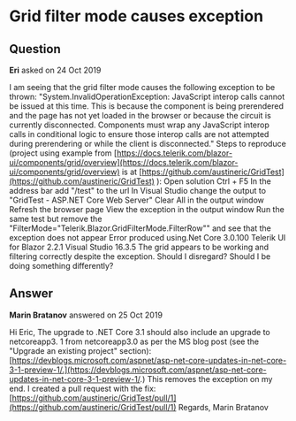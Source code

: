 # Grid filter mode causes exception

## Question

**Eri** asked on 24 Oct 2019

I am seeing that the grid filter mode causes the following exception to be thrown: "System.InvalidOperationException: JavaScript interop calls cannot be issued at this time. This is because the component is being prerendered and the page has not yet loaded in the browser or because the circuit is currently disconnected. Components must wrap any JavaScript interop calls in conditional logic to ensure those interop calls are not attempted during prerendering or while the client is disconnected." Steps to reproduce (project using example from [https://docs.telerik.com/blazor-ui/components/grid/overview](https://docs.telerik.com/blazor-ui/components/grid/overview) is at [https://github.com/austineric/GridTest](https://github.com/austineric/GridTest) ): Open solution Ctrl + F5 In the address bar add "/test" to the url In Visual Studio change the output to "GridTest - ASP.NET Core Web Server" Clear All in the output window Refresh the browser page View the exception in the output window Run the same test but remove the "FilterMode="Telerik.Blazor.GridFilterMode.FilterRow"" and see that the exception does not appear Error produced using.Net Core 3.0.100 Telerik UI for Blazor 2.2.1 Visual Studio 16.3.5 The grid appears to be working and filtering correctly despite the exception. Should I disregard? Should I be doing something differently?

## Answer

**Marin Bratanov** answered on 25 Oct 2019

Hi Eric, The upgrade to .NET Core 3.1 should also include an upgrade to netcoreapp3. 1 from netcoreapp3.0 as per the MS blog post (see the "Upgrade an existing project" section): [https://devblogs.microsoft.com/aspnet/asp-net-core-updates-in-net-core-3-1-preview-1/.](https://devblogs.microsoft.com/aspnet/asp-net-core-updates-in-net-core-3-1-preview-1/.) This removes the exception on my end. I created a pull request with the fix: [https://github.com/austineric/GridTest/pull/1](https://github.com/austineric/GridTest/pull/1) Regards, Marin Bratanov

